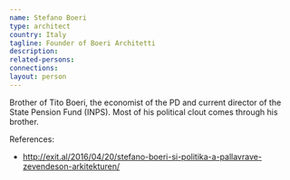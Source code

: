 ```yaml
---
name: Stefano Boeri
type: architect
country: Italy
tagline: Founder of Boeri Architetti
description:
related-persons:
connections:
layout: person
---
```

Brother of Tito Boeri, the economist of the PD and current director of the State Pension Fund (INPS). Most of his political clout comes through his brother.

References:

* <http://exit.al/2016/04/20/stefano-boeri-si-politika-a-pallavrave-zevendeson-arkitekturen/>
